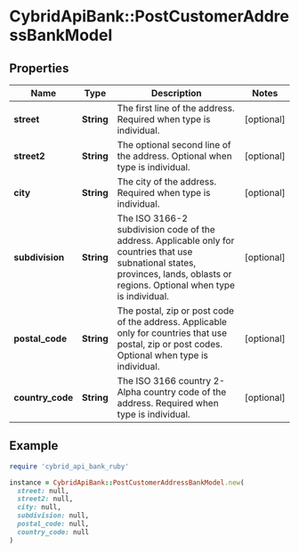 # CybridApiBank::PostCustomerAddressBankModel

## Properties

| Name | Type | Description | Notes |
| ---- | ---- | ----------- | ----- |
| **street** | **String** | The first line of the address. Required when type is individual. | [optional] |
| **street2** | **String** | The optional second line of the address. Optional when type is individual. | [optional] |
| **city** | **String** | The city of the address. Required when type is individual. | [optional] |
| **subdivision** | **String** | The ISO 3166-2 subdivision code of the address. Applicable only for countries that use subnational states, provinces, lands, oblasts or regions. Optional when type is individual. | [optional] |
| **postal_code** | **String** | The postal, zip or post code of the address. Applicable only for countries that use postal, zip or post codes. Optional when type is individual. | [optional] |
| **country_code** | **String** | The ISO 3166 country 2-Alpha country code of the address. Required when type is individual. | [optional] |

## Example

```ruby
require 'cybrid_api_bank_ruby'

instance = CybridApiBank::PostCustomerAddressBankModel.new(
  street: null,
  street2: null,
  city: null,
  subdivision: null,
  postal_code: null,
  country_code: null
)
```

